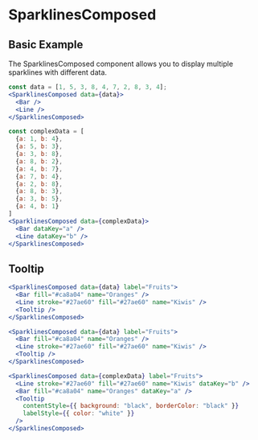 <script setup>
import {SparklinesComposedSimple, SparklinesComposedTooltip} from "../../examples/sparklines-composed.js";
</script>

# SparklinesComposed

## Basic Example

The SparklinesComposed component allows you to display multiple sparklines with different data.

<SparklinesComposedSimple/>

```jsx
const data = [1, 5, 3, 8, 4, 7, 2, 8, 3, 4];
<SparklinesComposed data={data}>
  <Bar />
  <Line />
</SparklinesComposed>

const complexData = [
  {a: 1, b: 4},
  {a: 5, b: 3},
  {a: 3, b: 8},
  {a: 8, b: 2},
  {a: 4, b: 7},
  {a: 7, b: 4},
  {a: 2, b: 8},
  {a: 8, b: 3},
  {a: 3, b: 5},
  {a: 4, b: 1}
]
<SparklinesComposed data={complexData}>
  <Bar dataKey="a" />
  <Line dataKey="b" />
</SparklinesComposed>
```

## Tooltip

<SparklinesComposedTooltip/>

```jsx
<SparklinesComposed data={data} label="Fruits">
  <Bar fill="#ca8a04" name="Oranges" />
  <Line stroke="#27ae60" fill="#27ae60" name="Kiwis" />
  <Tooltip />
</SparklinesComposed>

<SparklinesComposed data={data} label="Fruits">
  <Bar fill="#ca8a04" name="Oranges" />
  <Line stroke="#27ae60" fill="#27ae60" name="Kiwis" />
  <Tooltip />
</SparklinesComposed>

<SparklinesComposed data={complexData} label="Fruits">
  <Line stroke="#27ae60" fill="#27ae60" name="Kiwis" dataKey="b" />
  <Bar fill="#ca8a04" name="Oranges" dataKey="a" />
  <Tooltip 
    contentStyle={{ background: "black", borderColor: "black" }}
    labelStyle={{ color: "white" }}
  />
</SparklinesComposed>
```